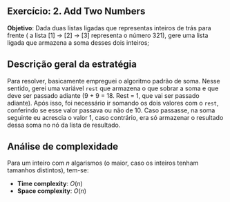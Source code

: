 ## Exercício: 2. Add Two Numbers
**Objetivo**: Dada duas listas ligadas que representas inteiros de trás para frente ( a lista [1] -> [2] -> [3] representa o número 321), gere uma lista ligada que armazena a soma desses dois inteiros;

## Descrição geral da estratégia
Para resolver, basicamente empreguei o algoritmo padrão de soma. Nesse sentido, gerei uma variável `rest` que armazena o que sobrar a soma e que deve ser passado adiante (9 + 9 = 18. Rest = 1, que vai ser passado adiante). Após isso, foi necessário ir somando os dois valores com o `rest`, conferindo se esse valor passava ou não de 10. Caso passasse, na soma seguinte eu acrescia o valor 1, caso contrário, era só armazenar o resultado dessa soma no nó da lista de resultado.

## Análise de complexidade
Para um inteiro com $n$ algarismos (o maior, caso os inteiros tenham tamanhos distintos), tem-se:
- **Time complexity**: $O(n)$
- **Space complexity**: $O(n)$
